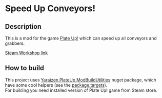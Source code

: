 ﻿# Speed Up Conveyors!

## Description

This is a mod for the game [Plate Up!](https://store.steampowered.com/app/1599600/PlateUp/) which can speed up all conveyors and grabbers.

[Steam Workshop link](https://steamcommunity.com/sharedfiles/filedetails/?id=3110511866)

## How to build

This project uses [Yaraizen.PlateUp.ModBuildUtilities](https://github.com/Yariazen/Yaraizen.PlateUp.ModBuildUtilities) nuget package, which have some cool helpers (see the [package.targets](https://github.com/Yariazen/Yaraizen.PlateUp.ModBuildUtilities/blob/master/package.targets)).  
For building you need installed version of Plate Up! game from Steam store.